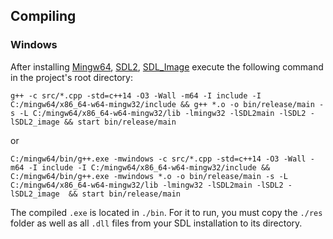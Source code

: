 ## Compiling

### Windows

After installing [Mingw64](https://sourceforge.net/projects/mingw-w64/files/Toolchains%20targetting%20Win64/Personal%20Builds/mingw-builds/8.1.0/threads-win32/seh/x86_64-8.1.0-release-win32-seh-rt_v6-rev0.7z/download), [SDL2](https://www.libsdl.org/download-2.0.php), [SDL_Image](https://www.libsdl.org/projects/SDL_image/) execute the following command in the project's root directory:

```
g++ -c src/*.cpp -std=c++14 -O3 -Wall -m64 -I include -I C:/mingw64/x86_64-w64-mingw32/include && g++ *.o -o bin/release/main -s -L C:/mingw64/x86_64-w64-mingw32/lib -lmingw32 -lSDL2main -lSDL2 -lSDL2_image && start bin/release/main
```
or
```
C:/mingw64/bin/g++.exe -mwindows -c src/*.cpp -std=c++14 -O3 -Wall -m64 -I include -I C:/mingw64/x86_64-w64-mingw32/include && C:/mingw64/bin/g++.exe -mwindows *.o -o bin/release/main -s -L C:/mingw64/x86_64-w64-mingw32/lib -lmingw32 -lSDL2main -lSDL2 -lSDL2_image  && start bin/release/main
```

The compiled `.exe` is located in `./bin`. For it to run, you must copy the `./res` folder as well as all `.dll` files from your SDL installation to its directory.
